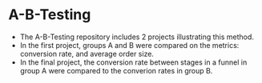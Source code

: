 # A-B-Testing
- The A-B-Testing repository includes 2 projects illustrating this method.
- In the first project, groups A and B were compared on the metrics: conversion rate, and average order size.
- In the final project, the conversion rate between stages in a funnel in group A were compared to the converion rates in group B.
